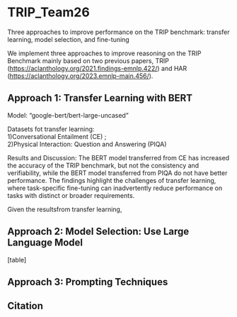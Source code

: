 # TRIP_Team26
Three approaches to improve performance on the TRIP benchmark: transfer learning, model selection, and fine-tuning

We implement three approaches to improve reasoning on the TRIP Benchmark mainly based on two previous papers, TRIP (https://aclanthology.org/2021.findings-emnlp.422/) and HAR (https://aclanthology.org/2023.emnlp-main.456/).

## Approach 1: Transfer Learning with BERT
Model: “google-bert/bert-large-uncased”    

Datasets fot transfer learning: \
1)Conversational Entailment (CE) ; \
2)Physical Interaction: Question and Answering (PIQA)

Results and Discussion: The BERT model transferred from CE has increased the accuracy of the TRIP benchmark, but not the consistency and verifiability, while the BERT model transferred from PIQA do not have better performance. The findings highlight the challenges of transfer learning, where task-specific fine-tuning can inadvertently reduce performance on tasks with distinct or broader requirements. 

Given the resultsfrom transfer learning, 



## Approach 2: Model Selection: Use Large Language Model

[table]

## Approach 3: Prompting Techniques 

### 

## Citation






